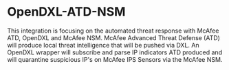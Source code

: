 # OpenDXL-ATD-NSM

This integration is focusing on the automated threat response with McAfee ATD, OpenDXL and McAfee NSM. McAfee Advanced Threat Defense (ATD) will produce local threat intelligence that will be pushed via DXL. An OpenDXL wrapper will subscribe and parse IP indicators ATD produced and will quarantine suspicious IP's on McAfee IPS Sensors via the McAfee NSM.
